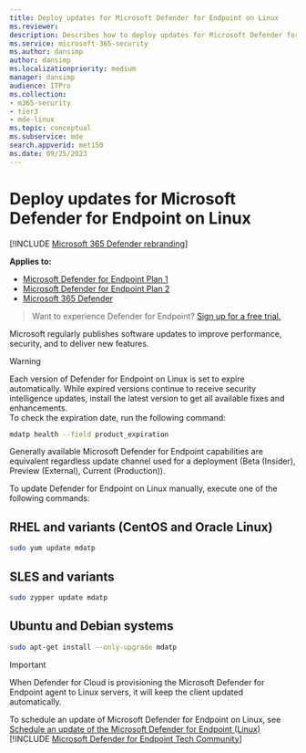 ```yaml
---
title: Deploy updates for Microsoft Defender for Endpoint on Linux
ms.reviewer: 
description: Describes how to deploy updates for Microsoft Defender for Endpoint on Linux in enterprise environments.
ms.service: microsoft-365-security
ms.author: dansimp
author: dansimp
ms.localizationpriority: medium
manager: dansimp
audience: ITPro
ms.collection: 
- m365-security
- tier3
- mde-linux
ms.topic: conceptual
ms.subservice: mde
search.appverid: met150
ms.date: 09/25/2023
---
```


# Deploy updates for Microsoft Defender for Endpoint on Linux

[!INCLUDE [Microsoft 365 Defender rebranding](../../includes/microsoft-defender.md)]


**Applies to:**

- [Microsoft Defender for Endpoint Plan 1](https://go.microsoft.com/fwlink/p/?linkid=2154037)
- [Microsoft Defender for Endpoint Plan 2](https://go.microsoft.com/fwlink/p/?linkid=2154037)
- [Microsoft 365 Defender](https://go.microsoft.com/fwlink/?linkid=2118804)

> Want to experience Defender for Endpoint? [Sign up for a free trial.](https://signup.microsoft.com/create-account/signup?products=7f379fee-c4f9-4278-b0a1-e4c8c2fcdf7e&ru=https://aka.ms/MDEp2OpenTrial?ocid=docs-wdatp-investigateip-abovefoldlink)

Microsoft regularly publishes software updates to improve performance, security, and to deliver new features.

> [!WARNING]
> Each version of Defender for Endpoint on Linux is set to expire automatically. While expired versions continue to receive security intelligence updates, install the latest version to get all available fixes and enhancements. <br>
>To check the expiration date, run the following command:
> ```bash
> mdatp health --field product_expiration
> ```


Generally available Microsoft Defender for Endpoint capabilities are equivalent regardless update channel used for a deployment (Beta (Insider), Preview (External), Current (Production)).


To update Defender for Endpoint on Linux manually, execute one of the following commands:

## RHEL and variants (CentOS and Oracle Linux)

```bash
sudo yum update mdatp
```

## SLES and variants

```bash
sudo zypper update mdatp
```

## Ubuntu and Debian systems

```bash
sudo apt-get install --only-upgrade mdatp
```

> [!IMPORTANT]
> When Defender for Cloud is provisioning the Microsoft Defender for Endpoint agent to Linux servers, it will keep the client updated automatically.

To schedule an update of Microsoft Defender for Endpoint on Linux, see [Schedule an update of the Microsoft Defender for Endpoint (Linux)](linux-update-mde-linux.md)
[!INCLUDE [Microsoft Defender for Endpoint Tech Community](../../includes/defender-mde-techcommunity.md)]
